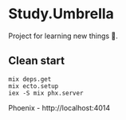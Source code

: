 # Study.Umbrella

Project for learning new things 🧐.

## Clean start
```shell
mix deps.get
mix ecto.setup
iex -S mix phx.server
```
Phoenix - http://localhost:4014